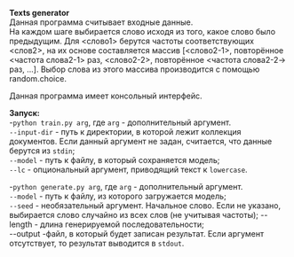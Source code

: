 ****Texts generator****  
Данная программа считывает входные данные.  
На каждом шаге выбирается слово исходя из того, какое слово было предыдущим. Для <слово1> берутся частоты соответствующих <слов2>, на их основе составляется массив [<слово2-1>, повторённое <частота слова2-1> раз, <слово2-2>, повторённое <частота слова2-2-> раз, ...]. Выбор слова из этого массива производится с помощью random.choice.  

Данная программа имеет консольный интерфейс.  

**Запуск:**  
-`python train.py arg`, где `arg` - дополнительный аргумент.  
`--input-dir` - путь к директории, в которой лежит коллекция документов. Если данный аргумент не задан, считается, что данные берутся из `stdin`;  
`--model` - путь к файлу, в который сохраняется модель;  
`--lc` - опциональный аргумент, приводящий текст к `lowercase`.


-`python generate.py arg`, где `arg` - дополнительный аргумент.  
`--model` - путь к файлу, из которого загружается модель;  
`--seed` - необязательный аргумент. Начальное слово. Если не указано, выбирается слово случайно из всех слов (не учитывая частоты);
--length - длина генерируемой последовательности;  
--output -файл, в который будет записан результат. Если аргумент отсутствует, то результат выводится в `stdout`.

